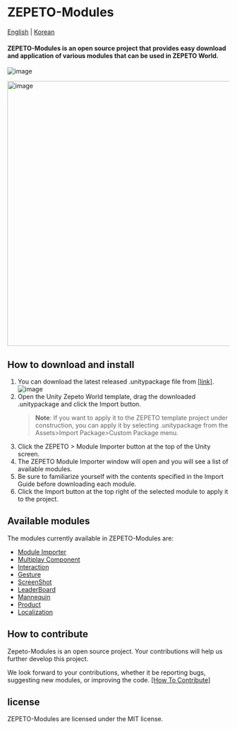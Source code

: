 # ZEPETO-Modules

[English](./README.md) | [Korean](./README_KR.md)
#### ZEPETO-Modules is an open source project that provides easy download and application of various modules that can be used in ZEPETO World.   
![image](https://user-images.githubusercontent.com/123578202/227114873-be5a21d8-6515-48cd-8bdc-d73deaabdf95.png)

   <img width="600" alt="image" src="https://user-images.githubusercontent.com/123578202/227114873-be5a21d8-6515-48cd-8bdc-d73deaabdf95.png">

## How to download and install
1. You can download the latest released .unitypackage file from [[link]](https://github.com/JasperGame/zepeto-modules/releases/tag/v1.0.1).
    ![image](https://user-images.githubusercontent.com/123578202/227116208-f687e8d7-a5c6-4aac-bbf7-2d63d4b247e0.png)
2. Open the Unity Zepeto World template, drag the downloaded .unitypackage and click the Import button.
     > **Note**: If you want to apply it to the ZEPETO template project under construction, you can apply it by selecting .unitypackage from the Assets>Import Package>Custom Package menu.
3. Click the ZEPETO > Module Importer button at the top of the Unity screen.
4. The ZEPETO Module Importer window will open and you will see a list of available modules.
5. Be sure to familiarize yourself with the contents specified in the Import Guide before downloading each module.
6. Click the Import button at the top right of the selected module to apply it to the project.

## Available modules
The modules currently available in ZEPETO-Modules are:
- [Module Importer](https://github.com/JasperGame/zepeto-modules/blob/main/release/ModuleImporter/README.md)
- [Multiplay Component](https://github.com/JasperGame/zepeto-modules/blob/main/release/MultiplayComponent/README.md)
- [Interaction](https://github.com/JasperGame/zepeto-modules/blob/main/release/Interaction/README.md)
- [Gesture](https://github.com/JasperGame/zepeto-modules/blob/main/release/Gesture/README.md)
- [ScreenShot](https://github.com/JasperGame/zepeto-modules/blob/main/release/ScreenShot/README.md)
- [LeaderBoard](https://github.com/JasperGame/zepeto-modules/blob/main/release/LeaderBoard/README.md)
- [Mannequin](https://github.com/JasperGame/zepeto-modules/blob/main/release/Mannequin/README.md)
- [Product](https://github.com/JasperGame/zepeto-modules/blob/main/release/Product/README.md)
- [Localization](https://github.com/JasperGame/zepeto-modules/blob/main/release/Localization/README.md)

## How to contribute
Zepeto-Modules is an open source project. Your contributions will help us further develop this project.

We look forward to your contributions, whether it be reporting bugs, suggesting new modules, or improving the code. [[How To Contribute]](./HowToContribute.md)

## license
ZEPETO-Modules are licensed under the MIT license.
